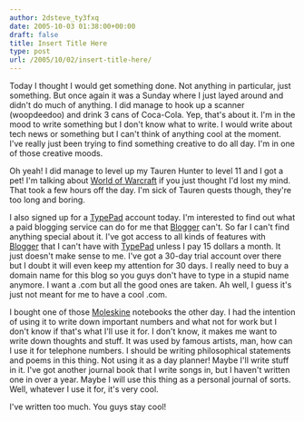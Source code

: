 ```yaml
---
author: 2dsteve_ty3fxq
date: 2005-10-03 01:38:00+00:00
draft: false
title: Insert Title Here
type: post
url: /2005/10/02/insert-title-here/
---
```


Today I thought I would get something done. Not anything in particular, just something. But once again it was a Sunday where I just layed around and didn't do much of anything. I did manage to hook up a scanner (woopdeedoo) and drink 3 cans of Coca-Cola. Yep, that's about it. I'm in the mood to write something but I don't know what to write. I would write about tech news or something but I can't think of anything cool at the moment. I've really just been trying to find something creative to do all day. I'm in one of those creative moods.

Oh yeah! I did manage to level up my Tauren Hunter to level 11 and I got a pet! I'm talking about [World of Warcraft](http://www.worldofwarcraft.com) if you just thought I'd lost my mind. That took a few hours off the day. I'm sick of Tauren quests though, they're too long and boring.

I also signed up for a [TypePad](http://www.typepad.com) account today. I'm interested to find out what a paid blogging service can do for me that [Blogger](http://www.blogger.com) can't. So far I can't find anything special about it. I've got access to all kinds of features with [Blogger](http://www.blogger.com) that I can't have with [TypePad](http://www.typepad.com) unless I pay 15 dollars a month. It just doesn't make sense to me. I've got a 30-day trial account over there but I doubt it will even keep my attention for 30 days. I really need to buy a domain name for this blog so you guys don't have to type in a stupid name anymore. I want a .com but all the good ones are taken. Ah well, I guess it's just not meant for me to have a cool .com.

I bought one of those [Moleskine](http://store.yahoo.com/moleskine/index.html) notebooks the other day. I had the intention of using it to write down important numbers and what not for work but I don't know if that's what I'll use it for. I don't know, it makes me want to write down thoughts and stuff. It was used by famous artists, man, how can I use it for telephone numbers. I should be writing philosophical statements and poems in this thing. Not using it as a day planner! Maybe I'll write stuff in it. I've got another journal book that I write songs in, but I haven't written one in over a year. Maybe I will use this thing as a personal journal of sorts. Well, whatever I use it for, it's very cool.

I've written too much. You guys stay cool!
